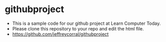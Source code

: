 # githubproject
 * This is a sample code for our github project at Learn Computer Today.
 * Please clone this repository to your repo and edit the html file.
 * https://github.com/jeffreycorral/githubproject
